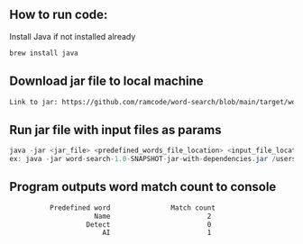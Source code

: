 ## How to run code:

Install Java if not installed already

```bash
brew install java
```

## Download jar file to local machine

```html
Link to jar: https://github.com/ramcode/word-search/blob/main/target/word-search-1.0-SNAPSHOT-jar-with-dependencies.jar
```

## Run jar file with input files as params

```java
java -jar <jar_file> <predefined_words_file_location> <input_file_location>
ex: java -jar word-search-1.0-SNAPSHOT-jar-with-dependencies.jar /users/test/predefined_words.txt /users/test/input_file.txt
```
## Program outputs word match count to console

```bash
          Predefined word               Match count
                     Name                        2
                   Detect                        0
                       AI                        1
```

